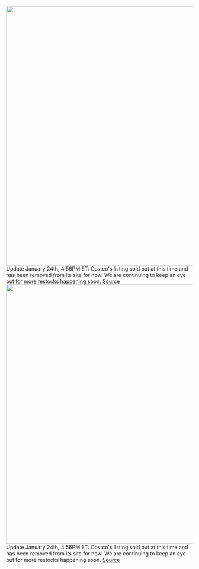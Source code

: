 <img src='https://cdn.vox-cdn.com/thumbor/KzUKZiFT1dENh4Q0JKzUek-Dnlo=/0x0:2040x1360/1200x800/filters:focal(857x517:1183x843)/cdn.vox-cdn.com/uploads/chorus_image/image/70427227/acastro_210511_1777_psRestock_0006.0.jpg' width='700px' /><br/>
Update January 24th, 4:56PM ET: Costco's listing sold out at this time and has been removed from its site for now. We are continuing to keep an eye out for more restocks happening soon.
<a href='https://www.theverge.com/2022/1/24/22824105/sony-playstation-ps5-console-restock-costco-availability'> Source <a/><img src='https://cdn.vox-cdn.com/thumbor/KzUKZiFT1dENh4Q0JKzUek-Dnlo=/0x0:2040x1360/1200x800/filters:focal(857x517:1183x843)/cdn.vox-cdn.com/uploads/chorus_image/image/70427227/acastro_210511_1777_psRestock_0006.0.jpg' width='700px' /><br/>
Update January 24th, 4:56PM ET: Costco's listing sold out at this time and has been removed from its site for now. We are continuing to keep an eye out for more restocks happening soon.
<a href='https://www.theverge.com/2022/1/24/22824105/sony-playstation-ps5-console-restock-costco-availability'> Source <a/>